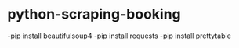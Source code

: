 # python-scraping-booking

-pip install beautifulsoup4
-pip install requests
-pip install prettytable
